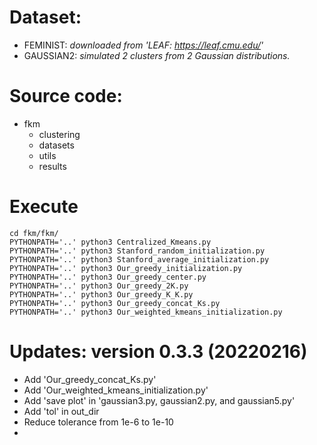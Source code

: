 
# Dataset:
- FEMINIST: _downloaded from 'LEAF: https://leaf.cmu.edu/'_
- GAUSSIAN2: _simulated 2 clusters from 2 Gaussian distributions._

# Source code:
- fkm 
  - clustering
  - datasets
  - utils
  - results

# Execute
  ```shell
  cd fkm/fkm/
  PYTHONPATH='..' python3 Centralized_Kmeans.py
  PYTHONPATH='..' python3 Stanford_random_initialization.py
  PYTHONPATH='..' python3 Stanford_average_initialization.py
  PYTHONPATH='..' python3 Our_greedy_initialization.py  
  PYTHONPATH='..' python3 Our_greedy_center.py  
  PYTHONPATH='..' python3 Our_greedy_2K.py  
  PYTHONPATH='..' python3 Our_greedy_K_K.py  
  PYTHONPATH='..' python3 Our_greedy_concat_Ks.py
  PYTHONPATH='..' python3 Our_weighted_kmeans_initialization.py
  ```


# Updates: version 0.3.3 (20220216)
- Add 'Our_greedy_concat_Ks.py'
- Add 'Our_weighted_kmeans_initialization.py'
- Add 'save plot' in 'gaussian3.py, gaussian2.py, and gaussian5.py'
- Add 'tol' in out_dir 
- Reduce tolerance from 1e-6 to 1e-10
- 




 